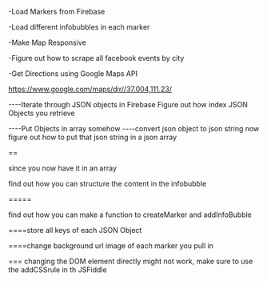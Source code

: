 -Load Markers from Firebase 

-Load different infobubbles in each marker

-Make Map Responsive 

-Figure out how to scrape all facebook events by city

-Get Directions using Google Maps API 


https://www.google.com/maps/dir//37.004,111.23/



----Iterate through JSON objects in Firebase 
Figure out how index JSON Objects you retrieve

----Put Objects in array somehow
----convert json object to json string
now figure out how to put that json string in a json array

==

since you now have it in an array

find out how you can structure the content in the infobubble 


=====

find out how you can make a function to createMarker and addInfoBubble

====store all keys of each JSON Object


====change background url image of each marker you pull in


=== changing the DOM element directly might not work, make sure to use the addCSSrule in th JSFiddle
